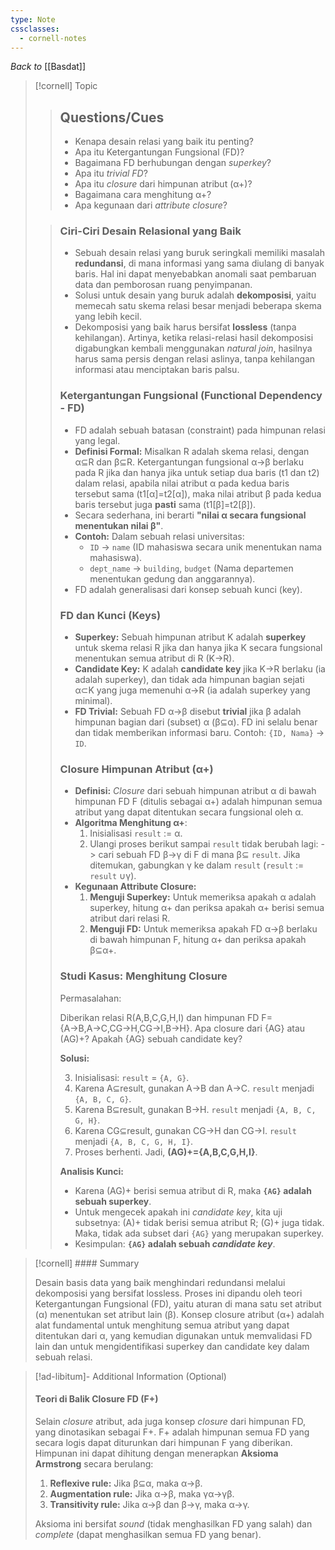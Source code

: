 ```yaml
---
type: Note
cssclasses:
  - cornell-notes
---
```


_Back to_ [[Basdat]]

> [!cornell] Topic
> 
> > ## Questions/Cues
> > 
> > - Kenapa desain relasi yang baik itu penting?
> > - Apa itu Ketergantungan Fungsional (FD)?
> > - Bagaimana FD berhubungan dengan _superkey_?
> > - Apa itu _trivial FD_?
> > - Apa itu _closure_ dari himpunan atribut (α+)?
> > - Bagaimana cara menghitung α+?
> > - Apa kegunaan dari _attribute closure_?
> 
> > ### Ciri-Ciri Desain Relasional yang Baik
> > 
> > - Sebuah desain relasi yang buruk seringkali memiliki masalah **redundansi**, di mana informasi yang sama diulang di banyak baris. Hal ini dapat menyebabkan anomali saat pembaruan data dan pemborosan ruang penyimpanan.
> > - Solusi untuk desain yang buruk adalah **dekomposisi**, yaitu memecah satu skema relasi besar menjadi beberapa skema yang lebih kecil.
> > - Dekomposisi yang baik harus bersifat **lossless** (tanpa kehilangan). Artinya, ketika relasi-relasi hasil dekomposisi digabungkan kembali menggunakan _natural join_, hasilnya harus sama persis dengan relasi aslinya, tanpa kehilangan informasi atau menciptakan baris palsu.
> > 
> > ### Ketergantungan Fungsional (Functional Dependency - FD)
> > 
> > - FD adalah sebuah batasan (constraint) pada himpunan relasi yang legal.
> > - **Definisi Formal:** Misalkan R adalah skema relasi, dengan α⊆R dan β⊆R. Ketergantungan fungsional α→β berlaku pada R jika dan hanya jika untuk setiap dua baris (t1​ dan t2​) dalam relasi, apabila nilai atribut α pada kedua baris tersebut sama (t1​[α]=t2​[α]), maka nilai atribut β pada kedua baris tersebut juga **pasti** sama (t1​[β]=t2​[β]).
> > - Secara sederhana, ini berarti **"nilai α secara fungsional menentukan nilai β"**.
> > - **Contoh:** Dalam sebuah relasi universitas:
> >     - `ID` → `name` (ID mahasiswa secara unik menentukan nama mahasiswa).
> >     - `dept_name` → `building`, `budget` (Nama departemen menentukan gedung dan anggarannya).
> > - FD adalah generalisasi dari konsep sebuah kunci (key).
> > 
> > ### FD dan Kunci (Keys)
> > 
> > - **Superkey:** Sebuah himpunan atribut K adalah **superkey** untuk skema relasi R jika dan hanya jika K secara fungsional menentukan semua atribut di R (K→R).
> > - **Candidate Key:** K adalah **candidate key** jika K→R berlaku (ia adalah superkey), dan tidak ada himpunan bagian sejati α⊂K yang juga memenuhi α→R (ia adalah superkey yang minimal).
> > - **FD Trivial:** Sebuah FD α→β disebut **trivial** jika β adalah himpunan bagian dari (subset) α (β⊆α). FD ini selalu benar dan tidak memberikan informasi baru. Contoh: `{ID, Nama}` → `ID`.
> > 
> > ### Closure Himpunan Atribut (α+)
> > 
> > - **Definisi:** _Closure_ dari sebuah himpunan atribut α di bawah himpunan FD F (ditulis sebagai α+) adalah himpunan semua atribut yang dapat ditentukan secara fungsional oleh α.
> > - **Algoritma Menghitung α+**:
> >     1. Inisialisasi `result` := α.
> >     2. Ulangi proses berikut sampai `result` tidak berubah lagi: 
> > 	    -> cari sebuah FD β→γ di F di mana β⊆ `result`. Jika ditemukan, gabungkan γ ke dalam `result` (`result` := `result` ∪γ).
> > - **Kegunaan Attribute Closure:**
> >     1. **Menguji Superkey:** Untuk memeriksa apakah α adalah superkey, hitung α+ dan periksa apakah α+ berisi semua atribut dari relasi R.
> >     2. **Menguji FD:** Untuk memeriksa apakah FD α→β berlaku di bawah himpunan F, hitung α+ dan periksa apakah β⊆α+.
> > 
> > ### Studi Kasus: Menghitung Closure
> > 
> > Permasalahan:
> > 
> > Diberikan relasi R(A,B,C,G,H,I) dan himpunan FD F={A→B,A→C,CG→H,CG→I,B→H}. Apa closure dari {AG} atau (AG)+? Apakah {AG} sebuah candidate key?
> > 
> > **Solusi:**
> > 
> > 3. Inisialisasi: `result` = `{A, G}`.
> > 4. Karena A⊆result, gunakan A→B dan A→C. `result` menjadi `{A, B, C, G}`.
> > 5. Karena B⊆result, gunakan B→H. `result` menjadi `{A, B, C, G, H}`.
> > 6. Karena CG⊆result, gunakan CG→H dan CG→I. `result` menjadi `{A, B, C, G, H, I}`.
> > 7. Proses berhenti. Jadi, **(AG)+={A,B,C,G,H,I}**.
> > 
> > **Analisis Kunci:**
> > 
> > - Karena (AG)+ berisi semua atribut di R, maka **`{AG}` adalah sebuah superkey**.
> > - Untuk mengecek apakah ini _candidate key_, kita uji subsetnya: (A)+ tidak berisi semua atribut R; (G)+ juga tidak. Maka, tidak ada subset dari `{AG}` yang merupakan superkey.
> > - Kesimpulan: **`{AG}` adalah sebuah _candidate key_**.

> [!cornell] #### Summary
> 
> Desain basis data yang baik menghindari redundansi melalui dekomposisi yang bersifat lossless. Proses ini dipandu oleh teori Ketergantungan Fungsional (FD), yaitu aturan di mana satu set atribut (α) menentukan set atribut lain (β). Konsep closure atribut (α+) adalah alat fundamental untuk menghitung semua atribut yang dapat ditentukan dari α, yang kemudian digunakan untuk memvalidasi FD lain dan untuk mengidentifikasi superkey dan candidate key dalam sebuah relasi.

> [!ad-libitum]- Additional Information (Optional)
> 
> #### Teori di Balik Closure FD (F+)
> 
> Selain _closure_ atribut, ada juga konsep _closure_ dari himpunan FD, yang dinotasikan sebagai F+. F+ adalah himpunan semua FD yang secara logis dapat diturunkan dari himpunan F yang diberikan. Himpunan ini dapat dihitung dengan menerapkan **Aksioma Armstrong** secara berulang:
> 
> 1. **Reflexive rule:** Jika β⊆α, maka α→β.
> 2. **Augmentation rule:** Jika α→β, maka γα→γβ.
> 3. **Transitivity rule:** Jika α→β dan β→γ, maka α→γ.
> 
> Aksioma ini bersifat _sound_ (tidak menghasilkan FD yang salah) dan _complete_ (dapat menghasilkan semua FD yang benar).